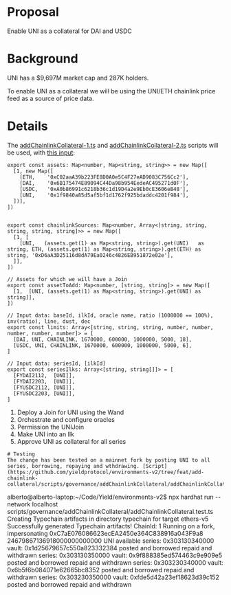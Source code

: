 # Proposal
Enable UNI as a collateral for DAI and USDC

# Background
UNI has a $9,697M market cap and 287K holders.

To enable UNI as a collateral we will be using the UNI/ETH chainlink price feed as a source of price data.

# Details

The [addChainlinkCollateral-1.ts](https://github.com/yieldprotocol/environments-v2/blob/c46522044eff41e3d708f11e4f172c4edf80dbae/scripts/governance/addChainlinkCollateral/addChainlinkCollateral-1.ts) and [addChainlinkCollateral-2.ts](https://github.com/yieldprotocol/environments-v2/blob/c46522044eff41e3d708f11e4f172c4edf80dbae/scripts/governance/addChainlinkCollateral/addChainlinkCollateral-2.ts) scripts  will be used, with [this input](https://github.com/yieldprotocol/environments-v2/blob/594622bb3b8442841c1ae1cd6b82d0cd5f3d242f/scripts/governance/addChainlinkCollateral/addUNI.config.ts):

```
export const assets: Map<number, Map<string, string>> = new Map([
  [1, new Map([
    [ETH,    '0xC02aaA39b223FE8D0A0e5C4F27eAD9083C756Cc2'],
    [DAI,    '0x6B175474E89094C44Da98b954EedeAC495271d0F'],
    [USDC,   '0xA0b86991c6218b36c1d19D4a2e9Eb0cE3606eB48'],
    [UNI,    '0x1f9840a85d5af5bf1d1762f925bdaddc4201f984'],
  ])],
])
  

export const chainlinkSources: Map<number, Array<[string, string, string, string, string]>> = new Map([
  [1, [
    [UNI,   (assets.get(1) as Map<string, string>).get(UNI)   as string, ETH, (assets.get(1) as Map<string, string>).get(ETH) as string, '0xD6aA3D25116d8dA79Ea0246c4826EB951872e02e'],
  ]],
])

// Assets for which we will have a Join
export const assetToAdd: Map<number, [string, string]> = new Map([
  [1,  [UNI, (assets.get(1) as Map<string, string>).get(UNI) as string]],
])

// Input data: baseId, ilkId, oracle name, ratio (1000000 == 100%), inv(ratio), line, dust, dec
export const limits: Array<[string, string, string, number, number, number, number, number]> = [
  [DAI, UNI, CHAINLINK, 1670000, 600000, 1000000, 5000, 18],
  [USDC, UNI, CHAINLINK, 1670000, 600000, 1000000, 5000, 6],
]

// Input data: seriesId, [ilkId]
export const seriesIlks: Array<[string, string[]]> = [
  [FYDAI2112,  [UNI]],
  [FYDAI2203,  [UNI]],
  [FYUSDC2112, [UNI]],
  [FYUSDC2203, [UNI]],
]
```

1. Deploy a Join for UNI using the Wand
2. Orchestrate and configure oracles
3. Permission the UNIJoin
4. Make UNI into an Ilk
5. Approve UNI as collateral for all series

```
# Testing
The change has been tested on a mainnet fork by posting UNI to all series, borrowing, repaying and wthdrawing. [Script](https://github.com/yieldprotocol/environments-v2/tree/feat/add-chainlink-collateral/scripts/governance/addChainlinkCollateral/addChainlinkCollateral.test.ts).
```
alberto@alberto-laptop:~/Code/Yield/environments-v2$ npx hardhat run --network localhost scripts/governance/addChainlinkCollateral/addChainlinkCollateral.test.ts 
Creating Typechain artifacts in directory typechain for target ethers-v5
Successfully generated Typechain artifacts!
ChainId: 1
Running on a fork, impersonating 0xC7aE076086623ecEA2450e364C838916a043F9a8
24679867136918000000000000 UNI available
series: 0x303130340000
vault: 0x1d25679657c550a823332384
posted and borrowed
repaid and withdrawn
series: 0x303130350000
vault: 0x9f888385ed574463c9e909e5
posted and borrowed
repaid and withdrawn
series: 0x303230340000
vault: 0x6b5f6b084071e62665bc8352
posted and borrowed
repaid and withdrawn
series: 0x303230350000
vault: 0xfde5d42a23ef18623d39c152
posted and borrowed
repaid and withdrawn

```